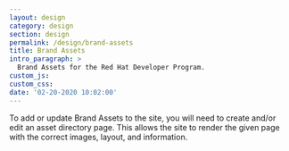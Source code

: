 ```yaml
---
layout: design
category: design
section: design
permalink: /design/brand-assets
title: Brand Assets
intro_paragraph: >
  Brand Assets for the Red Hat Developer Program.
custom_js:
custom_css:
date: '02-20-2020 10:02:00'
---
```

To add or update Brand Assets to the site, you will need to create and/or edit an asset directory page. This allows the site to render the given page with the correct images, layout, and information.
